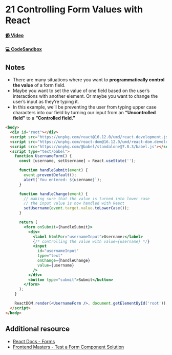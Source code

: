 # 21 Controlling Form Values with React

#### [📹 Video](https://egghead.io/lessons/react-v2-21-controlling-form-values-with-react?pl=a-beginners-guide-to-react-v2-6c4d)

#### [💻 CodeSandbox](https://codesandbox.io/s/github/kentcdodds/beginners-guide-to-react/tree/codesandbox/21-controlled-forms?from-embed)

## Notes

- There are many situations where you want to **programmatically control the value** of a form field.
- Maybe you want to set the value of one field based on the user’s interactions with another element. Or maybe you want to change the user’s input as they’re typing it.
- In this example, we’ll be preventing the user from typing upper case characters into our field by turning our input from an **“Uncontrolled field”** to a **“Controlled field.”**

```html
<body>
  <div id="root"></div>
  <script src="https://unpkg.com/react@16.12.0/umd/react.development.js"></script>
  <script src="https://unpkg.com/react-dom@16.12.0/umd/react-dom.development.js"></script>
  <script src="https://unpkg.com/@babel/standalone@7.8.3/babel.js"></script>
  <script type="text/babel">
    function UsernameForm() {
      const [username, setUsername] = React.useState('');

      function handleSubmit(event) {
        event.preventDefault();
        alert(`You entered: ${username}`);
      }

      function handleChange(event) {
        // making sure that the value is turned into lower case
        // the input value is now handled with React
        setUsername(event.target.value.toLowerCase());
      }

      return (
        <form onSubmit={handleSubmit}>
          <div>
            <label htmlFor="usernameInput">Username:</label>
            {/* controlling the value with value={username} */}
            <input
              id="usernameInput"
              type="text"
              onChange={handleChange}
              value={username}
            />
          </div>
          <button type="submit">Submit</button>
        </form>
      );
    }

    ReactDOM.render(<UsernameForm />, document.getElementById('root'));
  </script>
</body>
```

## Additional resource

- [React Docs - Forms](https://reactjs.org/docs/forms.html)
- [Frontend Masters - Test a Form Component Solution](https://frontendmasters.com/courses/testing-react/test-a-form-component-solution/)
